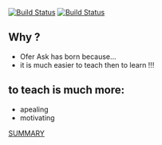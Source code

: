  
[![Build Status](https://travis-ci.org/brownman/ofer_asks.svg?branch=develop)](https://travis-ci.org/brownman/ofer_asks)
[![Build Status](https://www.gitbook.io/button/status/book/brownman/ofer_asks)](https://www.gitbook.io/book/brownman/ofer_asks/activity)

Why ?
----
- Ofer Ask has born because...
- it is much easier to teach then to learn !!!

to teach is much more:
-------
- apealing 
- motivating


[SUMMARY](SUMMARY.md)
